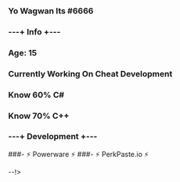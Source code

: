 ### Yo Wagwan Its </Perk>#6666

### ---+ Info +---
###    Age: 15
###    Currently Working On Cheat Development
###    Know 60% C#
###    Know 70% C++
###    
### ---+ Development +---
###-  ⚡ Powerware ⚡
###-  ⚡ PerkPaste.io ⚡

--!>
